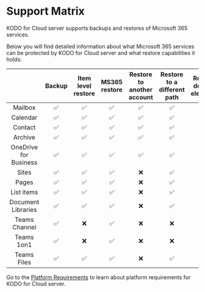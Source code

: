 # Support Matrix

KODO for Cloud server supports backups and restores of Microsoft 365 services. 

Below you will find detailed information about what Microsoft 365 services can be protected by KODO for Cloud server and what restore capabilities it holds:

|  | Backup  | Item level restore | MS365 restore | Restore to another account | Restore to a different path | Restore deleted elements | Restore with overwriting | Download\*\*\* |
| :---: | :---: | :---: | :---: | :---: | :---: | :---: | :---: | :---: |
| Mailbox | ✅ | ✅ | ✅ | ✅ | ✅ | ✅ | ✅ | ✅ |
| Calendar | ✅ | ✅ | ✅ | ✅ | ✅ | ✅ | ✅ | ✅ |
| Contact | ✅ | ✅ | ✅ | ✅ | ✅ | ✅ | ✅ | ✅ |
| Archive | ✅ | ✅ | ✅ | ✅ | ✅ | ✅ | ✅ | ✅ |
| OneDrive for Business | ✅ | ✅ | ✅ | ✅ | ✅ | ✅ | ✅ | ✅ |
| Sites | ✅ | ✅ | ✅ | ❌ | ✅ | ✅ | ✅ | ✅ |
| Pages | ✅ | ✅ | ✅ | ❌ | ✅ | ✅ | ✅ | ✅ |
| List items | ✅ | ✅ | ✅ | ❌ | ✅ | ✅ | ✅ | ✅ |
| Document  Libraries | ✅ | ✅ | ✅ | ❌ | ✅ | ✅ | ✅ | ✅ |
| Teams Channel | ✅ | ❌ | ✅ | ❌ | ❌ | ✅ | ❌ | ✅ |
| Teams 1on1 | ✅ | ❌ | ✅ | ❌ | ❌ | ✅ | ❌ | ✅ |
| Teams Files | ✅ | ✅ | ✅ | ❌ | ✅ | ✅ | ✅ | ✅ |

Go to the [Platform Requirements](https://storware.gitbook.io/kodo-for-cloud-office365/overview/platform-requirements) to learn about platform requirements for KODO for Cloud server.

